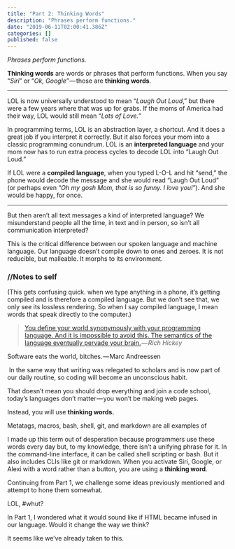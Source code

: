 ```yaml
---
title: "Part 2: Thinking Words"
description: "Phrases perform functions."
date: "2019-06-11T02:00:41.386Z"
categories: []
published: false
---
```


_Phrases perform functions._

**Thinking words** are words or phrases that perform functions. When you say “_Siri_” or “_Ok, Google_” — those are **thinking words**. 

  

---

LOL is now universally understood to mean “_Laugh Out Loud_,” but there were a few years where that was up for grabs. If the moms of America had their way, LOL would still mean “_Lots of Love._”

In programming terms, LOL is an abstraction layer, a shortcut. And it does a great job if you interpret it correctly. But it also forces your mom into a classic programming conundrum. LOL is an **interpreted language** and your mom now has to run extra process cycles to decode LOL into “Laugh Out Loud.”

If LOL were a **compiled language**, when you typed L-O-L and hit “send,” the phone would decode the message and she would read “Laugh Out Loud” (or perhaps even “_Oh my gosh Mom, that is so funny. I love you!_”). And she would be happy, for once.

---

But then aren’t all text messages a kind of interpreted language? We misunderstand people all the time, in text and in person, so isn’t all communication interpreted? 

This is the critical difference between our spoken language and machine language. Our language doesn’t compile down to ones and zeroes. It is not reducible, but malleable. It morphs to its environment. 

  

### //Notes to self 

(This gets confusing quick. when we type anything in a phone, it’s getting compiled and is therefore a compiled language. But we don’t see that, we only see its lossless rendering. So when I say compiled language, I mean words that speak directly to the computer.)

  

  

> [You define your world synonymously with your programming language. And it is impossible to avoid this. The semantics of the language eventually pervade your brain.](https://youtu.be/ROor6_NGIWU?t=2m11s) _— Rich Hickey_

Software eats the world, bitches. — Marc Andreessen

 In the same way that writing was relegated to scholars and is now part of our daily routine, so coding will become an unconscious habit.

That doesn’t mean you should drop everything and join a code school, today’s languages don’t matter — you won’t be making web pages. 

Instead, you will use **thinking words.**  

Metatags, macros, bash, shell, git, and markdown are all examples of 

I made up this term out of desperation because programmers use these words every day but, to my knowledge, there isn’t a unifying phrase for it. In the command-line interface, it can be called shell scripting or bash. But it also includes CLIs like git or markdown. When you activate Siri, Google, or Alexi with a word rather than a button, you are using a **thinking word**.

  

Continuing from Part 1, we challenge some ideas previously mentioned and attempt to hone them somewhat.

LOL, #whut?

In Part 1, I wondered what it would sound like if HTML became infused in our language. Would it change the way we think? 

It seems like we’ve already taken to this.
